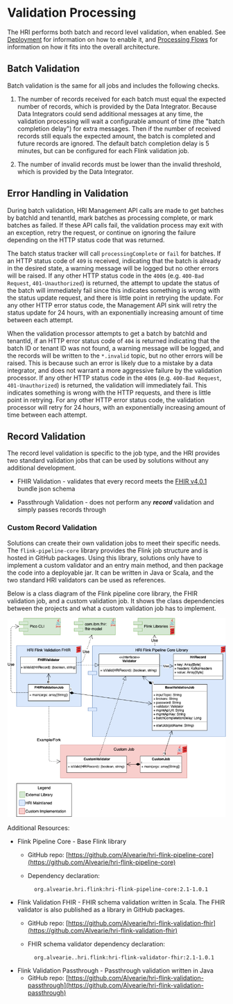 # Validation Processing
The HRI performs both batch and record level validation, when enabled. See [Deployment](deployment.md) for information on how to enable it, and [Processing Flows](processflow.md) for information on how it fits into the overall architecture.

## Batch Validation
Batch validation is the same for all jobs and includes the following checks.

1. The number of records received for each batch must equal the expected number of records, which is provided by the Data Integrator. Because Data Integrators could send additional messages at any time, the validation processing will wait a configurable amount of time (the "batch completion delay") for extra messages. Then if the number of received records still equals the expected amount, the batch is completed and future records are ignored. The default batch completion delay is 5 minutes, but can be configured for each Flink validation job.

1. The number of invalid records must be lower than the invalid threshold, which is provided by the Data Integrator.

## Error Handling in Validation
During batch validation, HRI Management API calls are made to get batches by batchId and tenantId, mark batches as processing complete, or mark batches as failed. If these API calls fail, the validation process may exit with an exception, retry the request, or continue on ignoring the failure depending on the HTTP status code that was returned.

The batch status tracker will call `processingComplete` or `fail` for batches. If an HTTP status code of `409` is received, indicating that the batch is already in the desired state, a warning message will be logged but no other errors will be raised. If any other HTTP status code in the `400`s (e.g. `400-Bad Request`, `401-Unauthorized`) is returned, the attempt to update the status of the batch will immediately fail since this indicates something is wrong with the status update request, and there is little point in retrying the update. For any other HTTP error status code, the Management API sink will retry the status update for 24 hours, with an exponentially increasing amount of time between each attempt.

When the validation processor attempts to get a batch by batchId and tenantId, if an HTTP error status code of `404` is returned indicating that the batch ID or tenant ID was not found, a warning message will be logged, and the records will be written to the `*.invalid` topic, but no other errors will be raised. This is because such an error is likely due to a mistake by a data integrator, and does not warrant a more aggressive failure by the validation processor. If any other HTTP status code in the `400`s (e.g. `400-Bad Request`, `401-Unauthorized`) is returned, the validation will immediately fail. This indicates something is wrong with the HTTP requests, and there is little point in retrying. For any other HTTP error status code, the validation processor will retry for 24 hours, with an exponentially increasing amount of time between each attempt.

## Record Validation
The record level validation is specific to the job type, and the HRI provides two standard validation jobs that can be used by solutions without any additional development.

- FHIR Validation - validates that every record meets the [FHIR v4.0.1](https://hl7.org/fhir/resourcelist.html) bundle json schema

- Passthrough Validation - does not perform any **_record_** validation and simply passes records through

### Custom Record Validation
Solutions can create their own validation jobs to meet their specific needs. The `flink-pipeline-core` library provides the Flink job structure and is hosted in GitHub packages. Using this library, solutions only have to implement a custom validator and an entry main method, and then package the code into a deployable jar. It can be written in Java or Scala, and the two standard HRI validators can be used as references. 

Below is a class diagram of the Flink pipeline core library, the FHIR validation job, and a custom validation job. It shows the class dependencies between the projects and what a custom validation job has to implement.

![modular-validation-architecture](images/modular-validation-architecture.png)

Additional Resources:

- Flink Pipeline Core - Base Flink library 
    - GitHub repo: [https://github.com/Alvearie/hri-flink-pipeline-core](https://github.com/Alvearie/hri-flink-pipeline-core)
    - Dependency declaration: 

            org.alvearie.hri.flink:hri-flink-pipeline-core:2.1-1.0.1

- Flink Validation FHIR - FHIR schema validation written in Scala. The FHIR validator is also published as a library in GitHub packages.
    - GitHub repo: [https://github.com/Alvearie/hri-flink-validation-fhir](https://github.com/Alvearie/hri-flink-validation-fhir)
    - FHIR schema validator dependency declaration: 

            org.alvearie..hri.flink:hri-flink-validator-fhir:2.1-1.0.1
  
- Flink Validation Passthrough - Passthrough validation written in Java
    - GitHub repo: [https://github.com/Alvearie/hri-flink-validation-passthrough](https://github.com/Alvearie/hri-flink-validation-passthrough)
